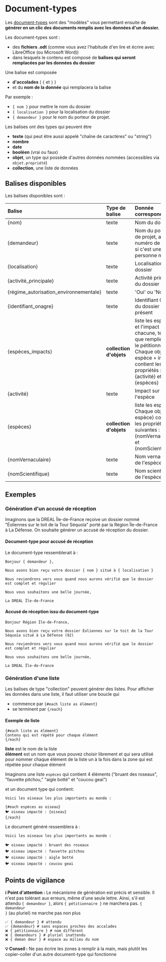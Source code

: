 # Document-types

Les [document-types](../index.md) sont des "modèles" vous permettant ensuite de **générer en un clic des documents remplis avec les données d'un dossier.**

Les document-types sont : 
- des **fichiers .odt** (comme vous avez l'habitude d'en lire et écrire avec LibreOffice (ou Microsoft Word))
- dans lesquels le contenu est composé de **balises qui seront remplacées par les données du dossier**

Une balise est composée 
- **d'accolades** ( <code>{</code> et <code>}</code> )
- et du **nom de la donnée** qui remplacera la balise

Par exemple : 
- <code>{ nom }</code> pour mettre le nom du dossier
- <code>{ localisation }</code> pour la localisation du dossier
- <code>{ demandeur }</code> pour le nom du porteur de projet.

Les balises ont des types qui peuvent être
- **texte** (qui peut être aussi appelé "chaîne de caractères" ou "string")
- **nombre** 
- **date**
- **booléen** (vrai ou faux)
- **objet**, un type qui possède d'autres données nommées (accessibles via <code>objet.propriété</code>)
- **collection**, une liste de données


## Balises disponibles

Les balises disponibles sont :

Balise | Type de balise | Donnée correspondante
 :--- | :--- | :--- 
{nom} | texte | Nom du dossier
{demandeur} | texte | Nom du porteur de projet, avec numéro de SIRET si c'est une personne morale
{localisation} | texte | Localisation du dossier
{activité_principale} | texte | Activité principale du dossier
{régime_autorisation_environnementale} | texte | 'Oui' ou 'Non'
{identifiant_onagre} | texte | Identifiant Onagre du dossier si présent
{espèces_impacts} | **collection d'objets** | liste les espèces et l'impact pour chacune, telles que remplies par le pétitionnaire. Chaque objet (= espèce + impact) contient les propriétés : {activité} et {espèces}
{activité} | texte | Impact sur l'espèce
{espèces} | **collection d'objets** | liste les espèces. Chaque objet (= espèce) contient les propriétés suivantes : {nomVernaculaire} et {nomScientifique}
{nomVernaculaire} | texte | Nom vernaculaire de l'espèce
{nomScientifique} | texte | Nom scientifique de l'espèce




## Exemples 

### Génération d'un accusé de réception

Imaginons que la DREAL Île-de-France reçoive un dossier nommé "Éoliennes sur le toit de la Tour Séquoïa" porté par la Région Île-de-France à La Défense. On souhaite générer un accusé de réception du dossier.

#### Document-type pour accusé de réception
Le document-type ressemblerait à :
```
Bonjour { demandeur },

Nous avons bien reçu votre dossier { nom } situé à { localisation }

Nous reviendrons vers vous quand nous aurons vérifié que le dossier est complet et régulier

Nous vous souhaitons une belle journée,

La DREAL Île-de-France
```

#### Accusé de réception issu du document-type

```
Bonjour Région Île-de-France,

Nous avons bien reçu votre dossier Éoliennes sur le toit de la Tour Séquoïa situé à La Défense (92)

Nous reviendrons vers vous quand nous aurons vérifié que le dossier est complet et régulier

Nous vous souhaitons une belle journée,

La DREAL Île-de-France
```


### Génération d'une liste

Les balises de type "collection" peuvent générer des listes.
Pour afficher les données dans une liste, il faut utiliser une boucle qui
- commence par <code>{#each liste as élément}</code> 
- se terminent par <code>{/each}</code>

#### Exemple de liste
```
{#each liste as élément}
Contenu qui est répété pour chaque élément
{/each}
```

**liste** est le nom de la liste\
**élément** est un nom que vous pouvez choisir librement et qui sera utilisé pour nommer chaque élément de la liste un à la fois dans la zone qui est répétée pour chaque élément

Imaginons une liste <code>espèces</code> qui contient 4 éléments ("bruant des roseaux", "fauvette pitchou," "aigle botté" et "coucou geai")

et un document type qui contient:

```
Voici les oiseaux les plus importants au monde : 

{#each espèces as oiseau}
🐦 oiseau impacté : {oiseau}
{/each}
```

Le document généré ressemblera à :

```
Voici les oiseaux les plus importants au monde : 

🐦 oiseau impacté : bruant des roseaux
🐦 oiseau impacté : fauvette pitchou
🐦 oiseau impacté : aigle botté
🐦 oiseau impacté : coucou geai
```


## Points de vigilance

**ℹ️ Point d'attention :**
Le mécanisme de génération est précis et sensible. Il n'est pas tolérant aux erreurs, même d'une seule lettre. Ainsi, s'il est attendu <code>{ demandeur }</code>, alors <code>{ pétitionnaire }</code> ne marchera pas. <code>{ demandeur }</code> (au pluriel) ne marche pas non plus

```
✅ { demandeur } # attendu
✅ {demandeur} # sans espaces proches des accalades
❌ { pétitionnaire } # nom différent
❌ { demandeurs } # pluriel inattendu
❌ { deman deur } # espace au milieu du nom
```

**💡 Conseil :** Ne pas écrire les zones à remplir à la main, mais plutôt les copier-coller d'un autre document-type qui fonctionne



